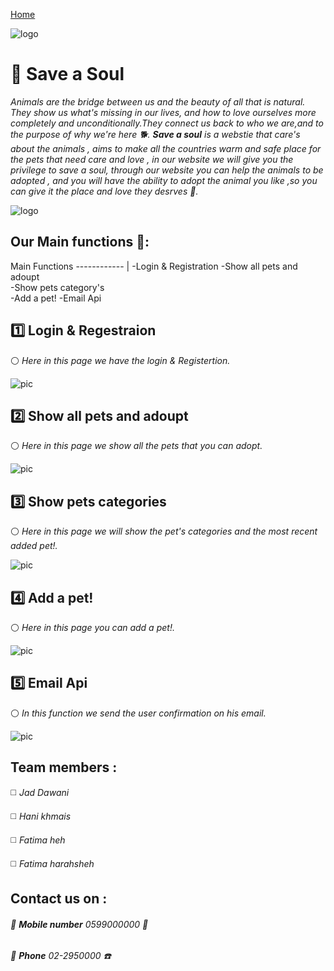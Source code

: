 [Home](http://localhost:8000/)


![logo](https://media.discordapp.net/attachments/854306930238291979/861967231361482792/cda.png)

# 🚩 Save a Soul
 *Animals are the bridge between us and the beauty of all that is natural. They show us what's missing in our lives, 
and how to love ourselves more completely and unconditionally.They connect us back to who we are,and to the purpose of why we're here 🐕.
**Save a soul** is a webstie that care's about the animals , aims to make all the countries warm and safe place for the pets that need care and love , 
in our website we will give you the privilege to save a soul, through our website you can help the animals to be adopted ,
and you will have the ability to adopt the animal you like ,so you can give it the place and love they desrves 🏩.*


![logo](https://media.discordapp.net/attachments/854306930238291979/861967083939299348/logoabstract.png?width=369&height=369)


## Our Main functions  🐪:
Main Functions 
------------ | 
-Login & Registration 
-Show all pets and adoupt        
-Show  pets category's  
-Add a pet!
-Email Api




##  1️⃣  Login & Regestraion 
⚪ *Here in this page we have the login & Registertion.*

![pic](https://media.discordapp.net/attachments/854310343722795019/861977031243726918/kjaseujurytraejsjd.JPG?width=758&height=369)


## 2️⃣ Show all pets and adoupt 
⚪ *Here in this page we show all the pets that you can adopt.*


![pic](https://media.discordapp.net/attachments/854306930238291979/861968432480518204/ol4eiruj4woijmd.JPG?width=311&height=369)



## 3️⃣ Show  pets categories   
⚪ *Here in this page we will show the pet's categories and the most recent added pet!.*


![pic](https://media.discordapp.net/attachments/854306930238291979/861968617166602250/in8yr_hse_irjrfe.JPG?width=752&height=369)





## 4️⃣ Add a pet!
⚪ *Here in this page you can add a pet!.*


![pic](https://media.discordapp.net/attachments/854306930238291979/861968146982240276/zmzedjfnfdkjfnsdkjfED.JPG?width=747&height=369)






## 5️⃣ Email Api
⚪ *In this function we send the user confirmation on his email.*


![pic](https://media.discordapp.net/attachments/854310343722795019/861980562242535424/Screenshot_20210706-174250_Gmail.jpg?width=175&height=369)










## Team members :
◻️ *Jad Dawani* 

◻️ *Hani khmais*

◻️ *Fatima heh*

◻️ *Fatima harahsheh*


## Contact us on :
###### 🔻 **Mobile number** 0599000000 📱
###### 🔻 **Phone**       02-2950000    ☎️
